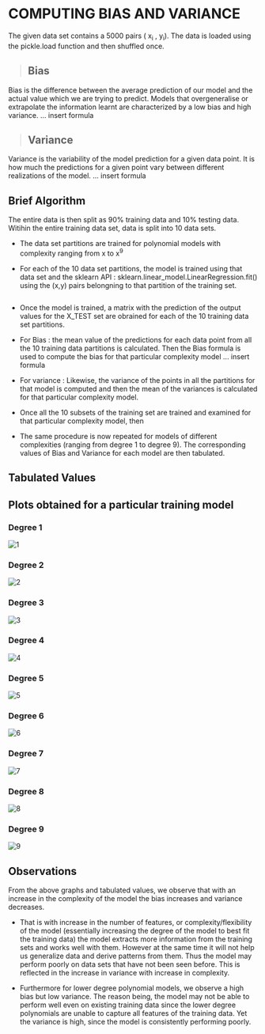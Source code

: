 # COMPUTING BIAS AND VARIANCE

The given data set contains a 5000 pairs ( x<sub>i</sub> , y<sub>i</sub>).
The data is loaded using the pickle.load function and then shuffled once.

>## Bias
Bias is the difference between the average prediction of our model and the actual value which we are trying to predict. Models that overgeneralise or extrapolate the information learnt are characterized by a low bias and high variance. ... insert formula 

>## Variance
Variance is the variability of the model prediction for a given data point. It is how much the predictions for a given point vary between different realizations of the model. ... insert formula

## Brief Algorithm

The entire data is then split as 90% training data and 10% testing data. Witihin the entire training data set, data is split into 10 data sets.

* The data set partitions are trained for polynomial models with complexity ranging from x to x<sup>9</sup>

* For each of the 10 data set partitions, the model is trained using that data set and the sklearn API : sklearn.linear_model.LinearRegression.fit() using the (x,y) pairs belongning to that partition of the training set.

```py

```

* Once the model is trained, a matrix with the prediction of the output values for the X_TEST set are obrained for each of the 10 training data set partitions.

* For Bias : the mean value of the predictions for each data point from all the 10 training data partitions is calculated. Then the Bias formula is used to compute the bias for that particular complexity model ... insert formula

* For variance : Likewise, the variance of the points in all the partitions for that model is computed and then the mean of the variances is calculated for that particular complexity model.

* Once all the 10 subsets of the training set are trained and examined for that particular complexity model, then 

* The same procedure is now repeated for models of different complexities (ranging from degree 1 to degree 9). The corresponding values of Bias and Variance for each model are then tabulated. 

## Tabulated Values 


## Plots obtained for a particular training model

### Degree 1
![1](Images/1.png)<br>
### Degree 2
![2](Images/2.png)
### Degree 3
![3](Images/3.png)
### Degree 4
![4](Images/4.png)
### Degree 5
![5](Images/5.png)
### Degree 6
![6](Images/6.png)
### Degree 7
![7](Images/7.png)
### Degree 8
![8](Images/8.png)
### Degree 9
![9](Images/9.png)


## Observations
From the above graphs and tabulated values, we observe that with an increase in the complexity of the model the bias increases and variance decreases. 

* That is with increase in the number of features, or complexity/flexibility of the model (essentially increasing the degree of the model to best fit the training data) the model extracts more information from the training sets and works well with them.
However at the same time it will not help us generalize data and derive patterns from them. Thus the model may perform poorly on data sets that have not been seen before. This is reflected in the increase in variance with increase in complexity.

* Furthermore for lower degree polynomial models, we observe a high bias but low variance. The reason being, the model may not be able to perform well even on existing training data since the lower degree polynomials are unable to capture all features of the training data. Yet the variance is high, since the model is consistently performing poorly.
